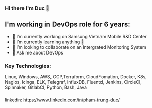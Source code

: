 ### Hi there I'm Duc 👋

## I'm working in DevOps role for 6 years:

- 🔭 I’m currently working on Samsung Vietnam Mobile R&D Center
- 🌱 I’m currently learning anything 🤣
- 👯 I’m looking to collaborate on an Intergrated Monitoring System
- 💬 Ask me about DevOps
### Key Technologies:
Linux, Windows, AWS, GCP,Terraform, CloudFomation, Docker, K8s, Nagios, Icinga, ELK, Telegraf, InfluxDB, Fluentd, Jenkins, CircleCI, Spinnaker, GitlabCI, Python, Bash, Java
###
linkedin: https://www.linkedin.com/in/pham-trung-duc/

